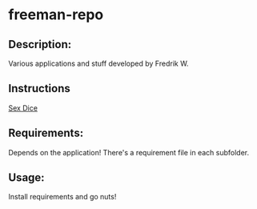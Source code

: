 # freeman-repo

## Description:
Various applications and stuff developed by Fredrik W.

## Instructions
[Sex Dice](sex-dice/INSTRUCTIONS_SEXDICE.md)

## Requirements:
Depends on the application!
There's a requirement file in each subfolder.

## Usage:
Install requirements and go nuts!